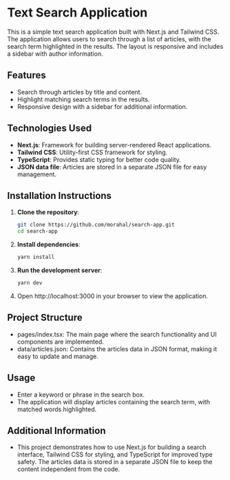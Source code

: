 # Text Search Application

This is a simple text search application built with Next.js and Tailwind CSS. The application allows users to search through a list of articles, with the search term highlighted in the results. The layout is responsive and includes a sidebar with author information.

## Features

- Search through articles by title and content.
- Highlight matching search terms in the results.
- Responsive design with a sidebar for additional information.

## Technologies Used

- **Next.js**: Framework for building server-rendered React applications.
- **Tailwind CSS**: Utility-first CSS framework for styling.
- **TypeScript**: Provides static typing for better code quality.
- **JSON data file**: Articles are stored in a separate JSON file for easy management.

## Installation Instructions

1. **Clone the repository**:
   ```bash
   git clone https://github.com/morahal/search-app.git
   cd search-app

2. **Install dependencies**:
    ```bash
    yarn install

3. **Run the development server**:
    ```bash
    yarn dev

4. Open http://localhost:3000 in your browser to view the application.

## Project Structure

- pages/index.tsx: The main page where the search functionality and UI components are implemented.
- data/articles.json: Contains the articles data in JSON format, making it easy to update and manage.

## Usage
- Enter a keyword or phrase in the search box.
- The application will display articles containing the search term, with matched words highlighted.

## Additional Information
- This project demonstrates how to use Next.js for building a search interface, Tailwind CSS for styling, and TypeScript for improved type safety. The articles data is stored in a separate JSON file to keep the content independent from the code.
